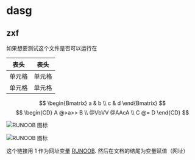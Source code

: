# dasg

## zxf

如果想要测试这个文件是否可以运行在

|  表头   | 表头  |
|:----:|:----:|
| 单元格  | 单元格 |
| 单元格  | 单元格 |

$$
\begin{Bmatrix}
   a & b \\
   c & d
\end{Bmatrix}
$$
$$
\begin{CD}
   A @>a>> B \\
@VbVV @AAcA \\
   C @= D
\end{CD}
$$

![RUNOOB 图标](https://static.jyshare.com/images/runoob-logo.png)

![RUNOOB 图标](https://w.wallhaven.cc/full/we/wallhaven-werdv6.png)

这个链接用 1 作为网址变量 [RUNOOB][1].
然后在文档的结尾为变量赋值（网址）

[1]: https://w.wallhaven.cc/full/we/wallhaven-werdv6.png
